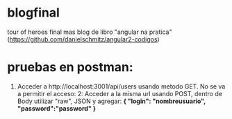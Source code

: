 # blogfinal
tour of heroes final mas blog de libro "angular na pratica" (https://github.com/danielschmitz/angular2-codigos) 

# pruebas en postman:

1. Acceder a http://localhost:3001/api/users usando metodo GET. No se va a permitir el acceso:
2: Acceder a la misma url usando POST, dentro de Body utilizar "raw", JSON y agregar:
**{
	"login": "nombreusuario",
	"password":"password"
}**
